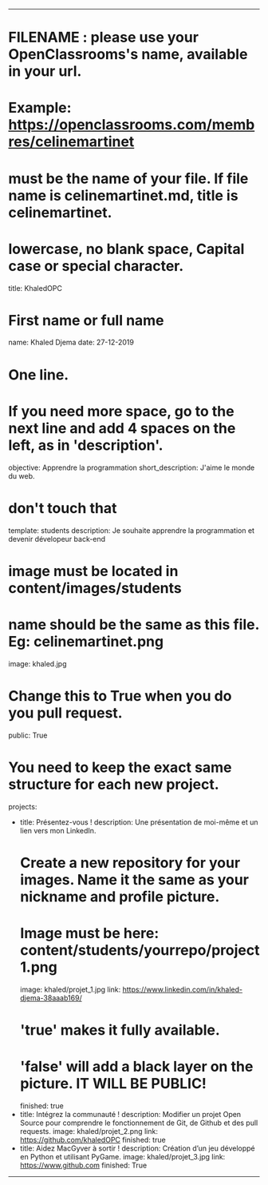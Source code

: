 ---

# FILENAME : please use your OpenClassrooms's name, available in your url.
# Example: https://openclassrooms.com/membres/celinemartinet
# must be the name of your file. If file name is celinemartinet.md, title is celinemartinet.
# lowercase, no blank space, Capital case or special character.
title: KhaledOPC

# First name or full name
name: Khaled Djema
date: 27-12-2019 

# One line.
# If you need more space, go to the next line and add 4 spaces on the left, as in 'description'.
objective: Apprendre la programmation
short_description: J'aime le monde du web.

# don't touch that
template: students
description:
    Je souhaite apprendre la programmation et devenir dévelopeur back-end 

# image must be located in content/images/students
# name should be the same as this file. Eg: celinemartinet.png
image: khaled.jpg

# Change this to True when you do you pull request.
public: True

# You need to keep the exact same structure for each new project.
projects:
  - title: Présentez-vous !
    description: Une présentation de moi-même et un lien vers mon LinkedIn.
    # Create a new repository for your images. Name it the same as your nickname and profile picture.
    # Image must be here: content/students/yourrepo/project1.png
    image: khaled/projet_1.jpg
    link: https://www.linkedin.com/in/khaled-djema-38aaab169/
    # 'true' makes it fully available.
    # 'false' will add a black layer on the picture. IT WILL BE PUBLIC!
    finished: true
  - title: Intégrez la communauté !
    description: Modifier un projet Open Source pour comprendre le fonctionnement de Git, de Github et des pull requests. 
    image: khaled/projet_2.png
    link: https://github.com/khaledOPC
    finished: true
  - title: Aidez MacGyver à sortir !
    description: Création d’un jeu développé en Python et utilisant PyGame.
    image: khaled/projet_3.jpg
    link: https://www.github.com
    finished: True
---